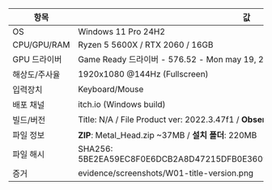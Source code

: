 | 항목             | 값 |
|------------------|----|
| OS               | Windows 11 Pro 24H2 |
| CPU/GPU/RAM      | Ryzen 5 5600X / RTX 2060 / 16GB |
| GPU 드라이버     | Game Ready 드라이버 - 576.52 - Mon may 19, 2025 |
| 해상도/주사율    | 1920x1080 @144Hz (Fullscreen) |
| 입력장치         | Keyboard/Mouse |
| 배포 채널        | itch.io (Windows build) |
| 빌드/버전        | Title: N/A / File Product ver: 2022.3.47f1 / **Observed**: 2025-08-09 23:40 KST |
| 파일 정보        | **ZIP**: Metal_Head.zip ~37MB / **설치 폴더**: 220MB |
| 파일 해시        | SHA256: 5BE2EA59EC8F0E6DCB2A8D47215DFB0E3609A227B8F061C39A48D5EF1B7FDFA5 |
| 증거             | evidence/screenshots/W01-title-version.png |
